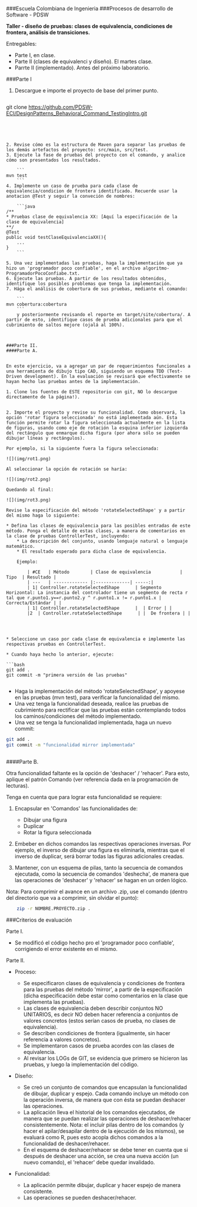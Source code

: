 ###Escuela Colombiana de Ingenieria
###Procesos de desarrollo de Software - PDSW


__Taller - diseño de pruebas: clases de equivalencia, condiciones de frontera, análisis de transiciones.__

Entregables: 

* Parte I, en clase.
* Parte II (clases de equivalenci y diseño). El martes clase.
* Parrte II (implementado). Antes del próximo laboratorio.

###Parte I

1. Descargue e importe el proyecto de base del primer punto.

	```bash
git clone https://github.com/PDSW-ECI/DesignPatterns_Behavioral_Command_TestingIntro.git
```




2. Revise cómo es la estructura de Maven para separar las pruebas de los demás artefactos del proyecto: src/main, src/test.
3. Ejecute la fase de pruebas del proyecto con el comando, y analice cómo son presentados los resultados.

	```
mvn test
	```
4. Implemente un caso de prueba para cada clase de equivalencia/condicion de frontera identificado. Recuerde usar la anotacion @Test y seguir la conveción de nombres: 

	```java
/**
* Pruebas clase de equivalencia XX: [Aquí la especificación de la clase de equivalencia]
**/
@Test
public void testClaseEquivalenciaXX(){
	...
}
	```

5. Una vez implementadas las pruebas, haga la implementación que ya hizo un 'programador poco confiable', en el archivo algoritmo-ProgramadorPocoConfiabe.txt.
6. Ejecute las pruebas. A partir de los resultados obtenidos, identifique los posibles problemas que tenga la implementación.
7. Hága el análisis de cobertura de sus pruebas, mediante el comando:
	
	```
mvn cobertura:cobertura
	```
	y posteriormente revisando el reporte en target/site/cobertura/. A partir de esto, identifique casos de prueba adicionales para que el cubrimiento de saltos mejore (ojalá al 100%).



###Parte II.
####Parte A.


En este ejercicio, va a agregar un par de requerimientos funcionales a una herramienta de dibujo tipo CAD, siguiendo un esquema TDD (Test-Driven development). En la evaluación se revisará que efectivamente se hayan hecho las pruebas antes de la implementación.

1. Clone los fuentes de ESTE repositorio con git, NO lo descargue directamente de la página!).


2. Importe el proyecto y revise su funcionalidad. Como observará, la opción 'rotar figura seleccionada' no está implementada aún. Esta función permite rotar la figura seleccionada actualmente en la lista de figuras, usando como eje de rotación la esquina inferior izquierda del rectángulo que enmarque dicha figura (por ahora sólo se pueden dibujar líneas y rectángulos).

Por ejemplo, si la siguiente fuera la figura seleccionada:
 
![](img/rot1.png)

Al seleccionar la opción de rotación se haría:
	
![](img/rot2.png)

Quedando al final:

![](img/rot3.png)

Revise la especificación del método 'rotateSelectedShape' y a partir del mismo haga lo siguiente:
	
* Defina las clases de equivalencia para las posibles entradas de este método. Ponga el detalle de estas clases, a manera de comentarios en la clase de pruebas ControllerTest, incluyendo:
	* La descripción del conjunto, usando lenguaje natural o lenguaje matemático.
	* El resultado esperado para dicha clase de equivalencia.
	
	Ejemplo:
	
		| #CE	| Método        | Clase de equivalencia           | Tipo  | Resultado |
		| ---	| ------------- |:-------------| -----:|
		| 1| Controller.rotateSelectedShape      | Segmento Horizontal: La instancia del controlador tiene un segmento de recta r tal que r.punto1.y==r.punto2.y ^ r.punto1.x != r.punto1.x | Correcta/Estándar | |
		| 1| Controller.rotateSelectedShape      |  | Error | |
		|2	| Controller.rotateSelectedShape      | |  De frontera | | 

	
	

* Seleccione un caso por cada clase de equivalencia e implemente las respectivas pruebas en ControllerTest.

* Cuando haya hecho lo anterior, ejecute:
	
```bash		
git add .			
git commit -m "primera versión de las pruebas"
			
```		
		
* Haga la implementación del método 'rotateSelectedShape', y apoyese en las pruebas (mvn test), para verificar la funcionalidad del mismo.
* Una vez tenga la funcionalidad deseada, realice las pruebas de cubrimiento para rectificar que las pruebas están contemplando todos los caminos/condiciones del método implementado.
* Una vez se tenga la funcionalidad implementada, haga un nuevo commit:
	
```bash		
git add .			
git commit -m "funcionalidad mirror implementada"
			
```		


####Parte B.

Otra funcionalidad faltante es la opción de 'deshacer' / 'rehacer'. Para esto, aplique el patrón Comando (ver referencia dada en la programación de lecturas).

Tenga en cuenta que para lograr esta funcionalidad se requiere:

1. Encapsular en 'Comandos' las funcionalidades de:

	* Dibujar una figura
	* Duplicar
	* Rotar la figura seleccionada

2. Embeber en dichos comandos las respectivas operaciones inversas. Por ejemplo, el inverso de dibujar una figura es eliminarla, mientras que el inverso de duplicar, será borrar todas las figuras adicionales creadas.

3. Mantener, con un esquema de pilas, tanto la secuencia de comandos ejecutada, como la secuencia de comandos 'deshecha', de manera que las operaciones de 'deshacer' y 'rehacer' se hagan en un orden lógico.


Nota: Para comprimir el avance en un archivo .zip, use el comando (dentro del directorio que va a comprimir, sin olvidar el punto):


```bash	
	zip -r NOMBRE.PROYECTO.zip .	
```			



###Criterios de evaluación

Parte I.

* Se modificó el código hecho pro el 'programador poco confiable', corrigiendo el error existente en el mismo.

Parte II.

* Proceso:
	* Se especificaron clases de equivalencia y condiciones de frontera para las pruebas del método 'mirror', a partir de la especificación (dicha especificación debe estar como comentarios en la clase que implementa las pruebas).
	* Las clases de equivalencia deben describir conjuntos NO UNITARIOS, es decir NO deben hacer referencia a conjuntos de valores concretos (estos serían casos de prueba, no clases de equivalencia).
	* Se describen condiciones de frontera (igualmente, sin hacer referencia a valores concretos).
	* Se implementaron casos de prueba acordes con las clases de equivalencia.
	* Al revisar los LOGs de GIT, se evidencia que primero se hicieron las pruebas, y luego la implementación del código.
	
* Diseño:
	* Se creó un conjunto de comandos que encapsulan la funcionalidad de dibujar, duplicar y espejo. Cada comando incluye un método con la operación inversa, de manera que con ésta se puedan deshacer las operaciones.
	* La aplicación lleva el historial de los comandos ejecutados, de manera que se puedan realizar las operaciones de deshacer/rehacer consistentemente. Nota: el incluír pilas dentro de los comandos (y hacer el apilar/desapilar dentro de la ejecución de los mismos), se evaluará como R, pues esto acopla dichos comandos a la funcionalidad de deshacer/rehacer.
	* En el esquema de deshacer/rehacer se debe tener en cuenta que si después de deshacer una acción, se crea una nueva acción (un nuevo comando), el 'rehacer' debe quedar invalidado.		

* Funcionalidad:
	* La aplicación permite dibujar, duplicar y hacer espejo de manera consistente.
	* Las operaciones se pueden deshacer/rehacer.

